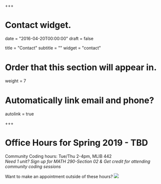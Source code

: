 +++
# Contact widget.

date = "2016-04-20T00:00:00"
draft = false

title = "Contact"
subtitle = ""
widget = "contact"

# Order that this section will appear in.
weight = 7

# Automatically link email and phone?
autolink = true

+++

# Office Hours for Spring 2019 - TBD

Community Coding hours: Tue/Thu 2-4pm, MLIB 442  
_Need 1 unit? Sign up for MATH 290-Section 02 & Get credit for attending community coding sessions_

<!---
<a href = "https://outlook.office365.com/owa/calendar/f4b8fd8874804a588bd75132cfaf0f88@csuchico.edu/f0afaf66738e45b98534a82ecd3623c45253679155289566215/calendar.html"> <i class="fa fa-calendar fa-2x fa-fw"></i></a> --->

Want to make an appointment outside of these hours? <a href="https://radonatello.youcanbook.me/" data-ycbm-modal="true"><img src="https://youcanbook.me/resources/pics/ycbm-button.png" style="border-style:none;"/></a> 
